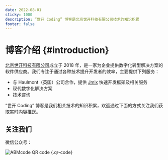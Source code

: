 ```yaml
---
date: 2022-08-01
sticky: 1000
description: “世开 Coding” 博客是北京世开科技有限公司技术的知识积累
footer: false
---
```


# 博客介绍 {#introduction}

<a style="color: var(--theme-color)" href="https://www.abmcode.com" target="_blank" >北京世开科技有限公司</a>成立于 2018 年，是一家为企业提供数字化转型解决方案的软件供应商。我们专注于通过各种技术提升开发者的效率，主要提供下列服务：

- 与 Haulmont（英国）公司合作，提供 [Jmix](https://www.jmix.cn) 快速开发框架及相关服务
- 现代数字化解决方案
- 技术咨询

<p style="color: var(--theme-color)">“世开 Coding” 博客是我们相关技术的知识积累，欢迎通过下面的方式关注我们获取实时内容推送。</p>

## 关注我们

微信公众号：


![ABMcode QR code](https://cdn.abmcode.com/_media/abmcode_qrcode.jpg) {.qr-code}
